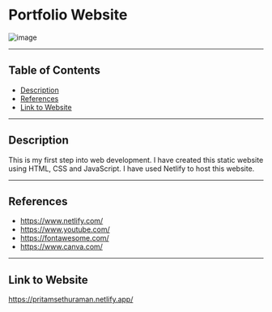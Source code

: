 # Portfolio Website
![image](https://user-images.githubusercontent.com/78743757/148957107-1d7f87e8-31a5-4f9c-955b-47040e4a0267.png)

---

## Table of Contents

- [Description](#description)
- [References](#references)
- [Link to Website](#website-link)

---

## Description
This is my first step into web development. I have created this static website using HTML, CSS and JavaScript.
I have used Netlify to host this website.

---

## References

- https://www.netlify.com/
- https://www.youtube.com/
- https://fontawesome.com/
- https://www.canva.com/

---

## Link to Website
https://pritamsethuraman.netlify.app/
